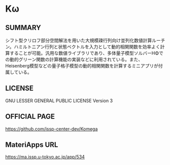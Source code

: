 # Kω 

## SUMMARY 

 シフト型クリロフ部分空間解法を用いた大規模疎行列向け並列化数値計算ルーチン。ハミルトニアン行列と状態ベクトルを入力として動的相関関数を効率よく計算することが可能。汎用な数値ライブラリであり、多体量子模型ソルバーHΦでの動的グリーン関数の計算機能の実装などに利用されている。また、Heisenberg模型などの量子格子模型の動的相関関数を計算するミニアプリが付属している。

## LICENSE 

 GNU LESSER GENERAL PUBLIC LICENSE Version 3

## OFFICIAL PAGE 

 https://github.com/issp-center-dev/Komega

## MateriApps URL 

 https://ma.issp.u-tokyo.ac.jp/app/534

